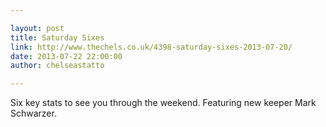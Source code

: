 ```yaml
---

layout: post
title: Saturday Sixes
link: http://www.thechels.co.uk/4398-saturday-sixes-2013-07-20/
date: 2013-07-22 22:00:00
author: chelseastatto

---
```


Six key stats to see you through the weekend. Featuring new keeper Mark Schwarzer.